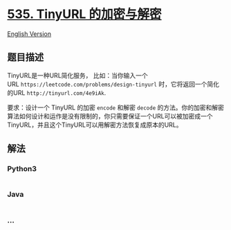 # [535. TinyURL 的加密与解密](https://leetcode-cn.com/problems/encode-and-decode-tinyurl)

[English Version](/solution/0500-0599/0535.Encode%20and%20Decode%20TinyURL/README_EN.md)

## 题目描述
<!-- 这里写题目描述 -->
<p>TinyURL是一种URL简化服务， 比如：当你输入一个URL&nbsp;<code>https://leetcode.com/problems/design-tinyurl</code>&nbsp;时，它将返回一个简化的URL&nbsp;<code>http://tinyurl.com/4e9iAk</code>.</p>

<p>要求：设计一个 TinyURL 的加密&nbsp;<code>encode</code>&nbsp;和解密&nbsp;<code>decode</code>&nbsp;的方法。你的加密和解密算法如何设计和运作是没有限制的，你只需要保证一个URL可以被加密成一个TinyURL，并且这个TinyURL可以用解密方法恢复成原本的URL。</p>



## 解法
<!-- 这里可写通用的实现逻辑 -->


<!-- tabs:start -->

### **Python3**
<!-- 这里可写当前语言的特殊实现逻辑 -->

```python

```

### **Java**
<!-- 这里可写当前语言的特殊实现逻辑 -->

```java

```

### **...**
```

```

<!-- tabs:end -->